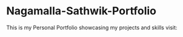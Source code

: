 # Nagamalla-Sathwik-Portfolio
This is my Personal Portfolio showcasing my projects and skills
visit: 
